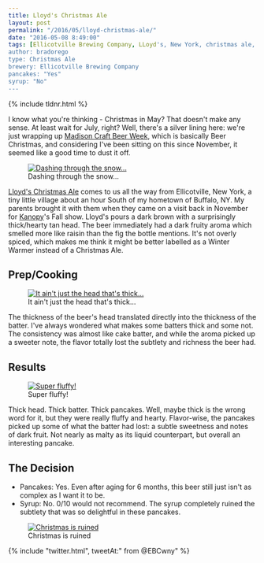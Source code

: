 ```yaml
---
title: Lloyd's Christmas Ale
layout: post
permalink: "/2016/05/lloyd-christmas-ale/"
date: "2016-05-08 8:49:00"
tags: [Ellicotville Brewing Company, LLoyd's, New York, christmas ale, winter warmer, brown ale, craft beer week]
author: bradorego
type: Christmas Ale
brewery: Ellicotville Brewing Company
pancakes: "Yes"
syrup: "No"
---
```


{% include tldnr.html %}

I know what you're thinking - Christmas in May? That doesn't make any sense. At least wait for July, right? Well, there's a silver lining here: we're just wrapping up <a href="http://madbeerweek.com" target="_blank">Madison Craft Beer Week</a>, which is basically Beer Christmas, and considering I've been sitting on this since November, it seemed like a good time to dust it off.

<figure class="imageWrap">
  <a href="{{ site.url }}/assets/full/ellicotville-christmas/beer.jpg" target="_blank">
    <img src="{{ site.url }}/assets/compressed/ellicotville-christmas/beer.jpg" alt="Dashing through the snow..." />
  </a>
  <figcaption>
    Dashing through the snow...
  </figcaption>
</figure>

<a href="http://www.beeradvocate.com/beer/profile/692/147837/" target="_blank">Lloyd's Christmas Ale</a> comes to us all the way from Ellicotville, New York, a tiny little village about an hour South of my hometown of Buffalo, NY. My parents brought it with them when they came on a visit back in November for <a href="http://kanopydance.org" target="_blank">Kanopy</a>'s Fall show. Lloyd's pours a dark brown with a surprisingly thick/hearty tan head. The beer immediately had a dark fruity aroma which smelled more like raisin than the fig the bottle mentions. It's not overly spiced, which makes me think it might be better labelled as a Winter Warmer instead of a Christmas Ale.

## Prep/Cooking

<figure class="imageWrap">
  <a href="{{ site.url }}/assets/full/ellicotville-christmas/batter.jpg" target="_blank">
    <img src="{{ site.url }}/assets/compressed/ellicotville-christmas/batter.jpg" alt="It ain't just the head that's thick..." />
  </a>
  <figcaption>
    It ain't just the head that's thick...
  </figcaption>
</figure>

The thickness of the beer's head translated directly into the thickness of the batter. I've always wondered what makes some batters thick and some not. The consistency was almost like cake batter, and while the aroma picked up a sweeter note, the flavor totally lost the subtlety and richness the beer had.

## Results

<figure class="imageWrap">
  <a href="{{ site.url }}/assets/full/ellicotville-christmas/pancakes.jpg" target="_blank">
    <img src="{{ site.url }}/assets/compressed/ellicotville-christmas/pancakes.jpg" alt="Super fluffy!" />
  </a>
  <figcaption>
    Super fluffy!
  </figcaption>
</figure>

Thick head. Thick batter. Thick pancakes. Well, maybe thick is the wrong word for it, but they were really fluffy and hearty. Flavor-wise, the pancakes picked up some of what the batter had lost: a subtle sweetness and notes of dark fruit. Not nearly as malty as its liquid counterpart, but overall an interesting pancake.

## The Decision

* Pancakes: Yes. Even after aging for 6 months, this beer still just isn't as complex as I want it to be.
* Syrup: No. 0/10 would not recommend. The syrup completely ruined the subtlety that was so delightful in these pancakes.

<figure class="imageWrap">
  <a href="{{ site.url }}/assets/full/ellicotville-christmas/syrup.jpg" target="_blank">
    <img src="{{ site.url }}/assets/compressed/ellicotville-christmas/syrup.jpg" alt="Christmas is ruined" />
  </a>
  <figcaption>
    Christmas is ruined
  </figcaption>
</figure>

{% include "twitter.html", tweetAt:" from @EBCwny" %}

